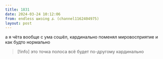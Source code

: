 ```yaml
---
title: 1831
date: 2024-03-24 10:12:06
from: endless шизing ⍼ (channel1162404975)
layout: post
---
```


а я чёта вообще с ума сошёл, кардинально поменял мировосприятие и как будто нормально
> [!info]
> это точка полоса всё будет по-другому кардинально



